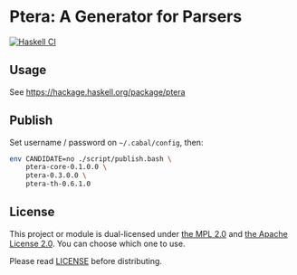 # Ptera: A Generator for Parsers

[![Haskell CI](https://github.com/mizunashi-mana/ptera/workflows/Haskell%20CI/badge.svg)](https://github.com/mizunashi-mana/ptera/actions)

## Usage

See https://hackage.haskell.org/package/ptera

## Publish

Set username / password on `~/.cabal/config`, then:

```bash
env CANDIDATE=no ./script/publish.bash \
    ptera-core-0.1.0.0 \
    ptera-0.3.0.0 \
    ptera-th-0.6.1.0
```

## License

This project or module is dual-licensed under [the MPL 2.0](http://mozilla.org/MPL/2.0/) and [the Apache License 2.0](https://www.apache.org/licenses/LICENSE-2.0). You can choose which one to use.

Please read [LICENSE](https://github.com/mizunashi-mana/ptera/blob/master/LICENSE) before distributing.
